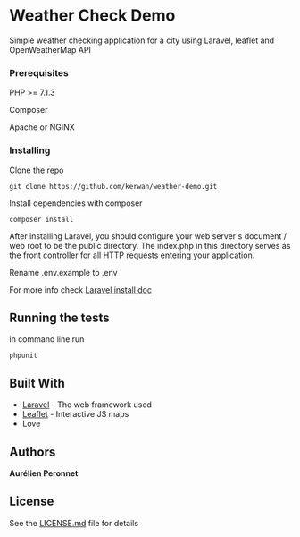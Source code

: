 # Weather Check Demo

Simple weather checking application for a city using Laravel, leaflet and OpenWeatherMap API

### Prerequisites

PHP >= 7.1.3

Composer

Apache or NGINX

### Installing

Clone the repo

```
git clone https://github.com/kerwan/weather-demo.git
```

Install dependencies with composer
```
composer install
```

After installing Laravel, you should configure your web server's document / web root to be the public directory. The index.php in this directory serves as the front controller for all HTTP requests entering your application.

Rename .env.example to .env

For more info check [Laravel install doc](https://laravel.com/docs/5.8/installation)

## Running the tests

in command line run

```
phpunit
```

## Built With

* [Laravel](https://laravel.com/) - The web framework used
* [Leaflet](https://leafletjs.com/) - Interactive JS maps
* Love

## Authors

**Aurélien Peronnet**

## License

See the [LICENSE.md](LICENSE.md) file for details
